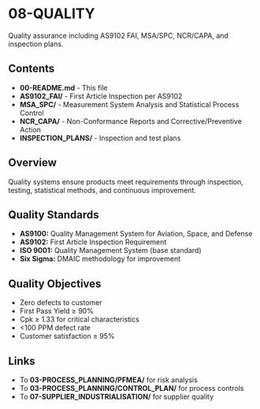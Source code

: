 # 08-QUALITY

Quality assurance including AS9102 FAI, MSA/SPC, NCR/CAPA, and inspection plans.

## Contents

- **00-README.md** - This file
- **AS9102_FAI/** - First Article Inspection per AS9102
- **MSA_SPC/** - Measurement System Analysis and Statistical Process Control
- **NCR_CAPA/** - Non-Conformance Reports and Corrective/Preventive Action
- **INSPECTION_PLANS/** - Inspection and test plans

## Overview

Quality systems ensure products meet requirements through inspection, testing, statistical methods, and continuous improvement.

## Quality Standards

- **AS9100:** Quality Management System for Aviation, Space, and Defense
- **AS9102:** First Article Inspection Requirement
- **ISO 9001:** Quality Management System (base standard)
- **Six Sigma:** DMAIC methodology for improvement

## Quality Objectives

- Zero defects to customer
- First Pass Yield ≥ 90%
- Cpk ≥ 1.33 for critical characteristics
- <100 PPM defect rate
- Customer satisfaction ≥ 95%

## Links

- To **03-PROCESS_PLANNING/PFMEA/** for risk analysis
- To **03-PROCESS_PLANNING/CONTROL_PLAN/** for process controls
- To **07-SUPPLIER_INDUSTRIALISATION/** for supplier quality
